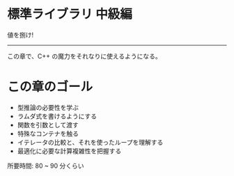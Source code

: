# 標準ライブラリ 中級編

値を捌け!

---

この章で、C++ の魔力をそれなりに使えるようになる。

# この章のゴール

- 型推論の必要性を学ぶ
- ラムダ式を書けるようにする
- 関数を引数として渡す
- 特殊なコンテナを触る
- イテレータの比較と、それを使ったループを理解する
- 最適化に必要な計算複雑性を把握する

所要時間: 80 ~ 90 分くらい

